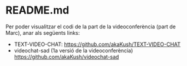 # README.md

Per poder visualitzar el codi de la part de la videoconferència (part de Marc), anar als següents links:

- TEXT-VIDEO-CHAT: https://github.com/akaKush/TEXT-VIDEO-CHAT
- videochat-sad (1a versió de la videoconferència) https://github.com/akaKush/videochat-sad
